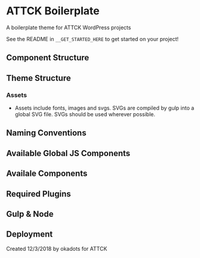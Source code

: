 # ATTCK Boilerplate
A boilerplate theme for ATTCK WordPress projects

See the README in `__GET_STARTED_HERE` to get started on your project!

## Component Structure

## Theme Structure
### Assets
- Assets include fonts, images and svgs. SVGs are compiled by gulp into a global SVG file. SVGs should be used wherever possible.

## Naming Conventions

## Available Global JS Components

## Availale Components

## Required Plugins

## Gulp & Node

## Deployment

Created 12/3/2018 by okadots for ATTCK
